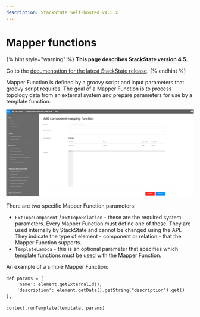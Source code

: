 ```yaml
---
description: StackState Self-hosted v4.5.x
---
```


# Mapper functions

{% hint style="warning" %}
**This page describes StackState version 4.5.**

Go to the [documentation for the latest StackState release](https://docs.stackstate.com/develop/developer-guides/custom-functions/mapper-functions).
{% endhint %}

Mapper Function is defined by a groovy script and input parameters that groovy script requires. The goal of a Mapper Function is to process topology data from an external system and prepare parameters for use by a template function.

![Mapper function](../../../.gitbook/assets/mapping_function.png)

There are two specific Mapper Function parameters:

* `ExtTopoComponent` / `ExtTopoRelation` - these are the required system parameters. Every Mapper Function must define one of these. They are used internally by StackState and cannot be changed using the API. They indicate the type of element - component or relation - that the Mapper Function supports.
* `TemplateLambda` - this is an optional parameter that specifies which template functions must be used with the Mapper Function.

An example of a simple Mapper Function:

```text
def params = [
    'name': element.getExternalId(),
    'description': element.getData().getString("description").get()
];

context.runTemplate(template, params)
```

